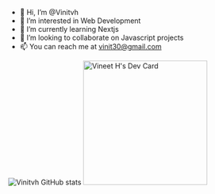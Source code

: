 - 👋 Hi, I’m @Vinitvh
- 👀 I’m interested in Web Development
- 🌱 I’m currently learning Nextjs
- 💞️ I’m looking to collaborate on Javascript projects
- 📫 You can reach me at vinit30@gmail.com

![Vinitvh GitHub stats](https://github-readme-stats.vercel.app/api?username=Vinitvh&show_icons=true&theme=radical)
<a href="https://app.daily.dev/vinya30"><img src="https://api.daily.dev/devcards/b1acd696cf1c4597ba367dd7b01568d7.png?r=var" width="250" alt="Vineet H's Dev Card"/></a>

